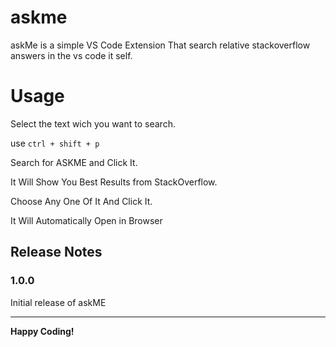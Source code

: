 # askme 

askMe is a simple VS Code Extension That search relative stackoverflow answers in the vs code it self.


# Usage

Select the text wich you want to search.

use `ctrl + shift + p`

Search for ASKME and Click It.

It Will Show You Best Results from StackOverflow.

Choose Any One Of It And Click It.

It Will Automatically Open in Browser

## Release Notes

### 1.0.0

Initial release of askME


-----------------------------------------------------------------------------------------------------------


**Happy Coding!**
